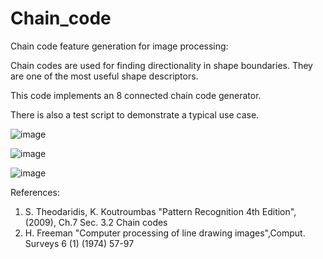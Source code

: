 # Chain_code
Chain code feature generation for image processing:

Chain codes are used for finding directionality in shape boundaries. They are one of the most useful shape descriptors.

This code implements an 8 connected chain code generator. 

There is also a test script to demonstrate a typical use case.

![image](https://user-images.githubusercontent.com/40482921/236975756-7af27afb-c4cc-4164-a069-bf6106d1e629.png)

![image](https://user-images.githubusercontent.com/40482921/236975640-035b0ac0-f737-45d5-bd32-b69d1e4cb701.png)

![image](https://user-images.githubusercontent.com/40482921/236995866-20d19285-e8ac-49ac-ba60-9942fcf97201.png)


References:
1. S. Theodaridis, K. Koutroumbas "Pattern Recognition 4th Edition", (2009), Ch.7 Sec. 3.2 Chain codes
2. H. Freeman "Computer processing of line drawing images",Comput. Surveys 6 (1) (1974) 57-97
